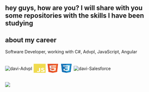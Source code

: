 ## hey guys, how are you? I will share with you some repositories with the skills I have been studying

## about my career
Software Developer, working with C#, Advpl, JavaScript, Angular

<div style="display: inline_block"><br>
  <img align="center" alt="davi-Advpl" height="30" width="40" src="https://s2.svgbox.net/files.svg?ic=advpl">
  <img align="center" alt="davi-Js" height="30" width="40" src="https://raw.githubusercontent.com/devicons/devicon/master/icons/javascript/javascript-plain.svg">
  <img align="center" alt="davi-HTML" height="30" width="40" src="https://raw.githubusercontent.com/devicons/devicon/master/icons/html5/html5-original.svg">
  <img align="center" alt="davi-CSS" height="30" width="40" src="https://raw.githubusercontent.com/devicons/devicon/master/icons/css3/css3-original.svg">
  <img align="center" alt="davi-Salesforce" height="30" width="40" src="https://upload.wikimedia.org/wikipedia/commons/f/f9/Salesforce.com_logo.svg">
</div>

##

<div>
  <a href="https://www.linkedin.com/in/daviturquetti/" target="_blank"><img src="https://img.shields.io/badge/-LinkedIn-%230077B5?style=for-the-badge&logo=linkedin&logoColor=white" target="_blank"></a> 
</div>
